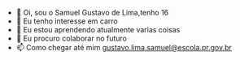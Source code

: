 - 👋 Oi, sou o Samuel Gustavo de Lima,tenho 16
- 👀 Eu tenho interesse em carro
- 🌱 Eu estou aprendendo atualmente varias coisas
- 💞️ Eu procuro colaborar no futuro
- 📫 Como chegar até mim gustavo.lima.samuel@escola.pr.gov.br
